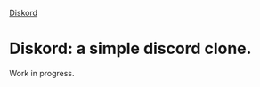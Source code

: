 [Diskord](http://www.diskord.io "Diskord Homepage")

# Diskord: a simple discord clone. 

Work in progress.

